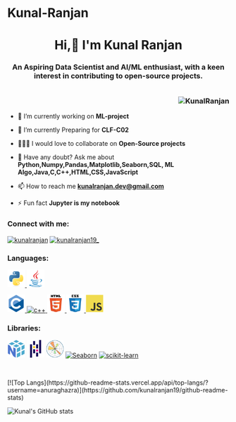 # Kunal-Ranjan<h1 align="center">Hi,👋 I'm Kunal Ranjan</h1>

<h3 align="center"> An Aspiring Data Scientist and AI/ML enthusiast, with a keen interest in contributing to open-source projects.<br><br><p align="right"> <img src="https://komarev.com/ghpvc/?username=kunalranjan19&label=Profile%20views&color=0e75b6&style=flat" alt="KunalRanjan" /> </p>
</h3>


- 🔭 I’m currently working on **ML-project** 

- 🌱 I’m currently Preparing for **CLF-C02**

- :people_holding_hands: I would love to collaborate on **Open-Source projects**

- 💬 Have any doubt? Ask me about **Python,Numpy,Pandas,Matplotlib,Seaborn,SQL, ML Algo,Java,C,C++,HTML,CSS,JavaScript**

- 📫 How to reach me **kunalranjan.dev@gmail.com**

- ⚡ Fun fact **Jupyter is my notebook**

<h3 align="left">Connect with me:</h3>
<p align="left">
<a href="https://linkedin.com/in/kunalranjan" target="blank"><img align="center" src="https://raw.githubusercontent.com/rahuldkjain/github-profile-readme-generator/master/src/images/icons/Social/linked-in-alt.svg" alt="kunalranjan" height="30" width="40" /></a>
<a href="https://twitter.com/kunalranjan19_" target="blank"><img align="center" src="https://raw.githubusercontent.com/rahuldkjain/github-profile-readme-generator/master/src/images/icons/Social/twitter.svg" alt="kunalranjan19_" height="30" width="40" /></a>
</p>

<h3 align="left">Languages:</h3>
<a href="https://www.python.org/" target="_blank" rel="noreferrer"> <img src="https://raw.githubusercontent.com/devicons/devicon/master/icons/python/python-original.svg" alt="python" width="40" height="40"/> </a>
<a href="https://www.java.com" target="_blank" rel="noreferrer"> <img src="https://raw.githubusercontent.com/devicons/devicon/master/icons/java/java-original.svg" alt="java" width="40" height="40"/> </a>
<p align="left"> <a href="https://www.cprogramming.com/" target="_blank" rel="noreferrer"> <img src="https://raw.githubusercontent.com/devicons/devicon/master/icons/c/c-original.svg" alt="c" width="40" height="40"/> </a>
<a href="https://www.cplusplus.com/" target="_blank" rel="noreferrer"> <img src="https://user-images.githubusercontent.com/93333582/192698055-17f75f72-631f-414e-94b4-b36d912f0f1c.png" alt="c++" width="40" height="40"/> </a>
<a href="https://www.w3.org/html/" target="_blank" rel="noreferrer"> <img src="https://raw.githubusercontent.com/devicons/devicon/master/icons/html5/html5-original-wordmark.svg" alt="html5" width="40" height="40"/> </a>
<a href="https://www.w3schools.com/css/" target="_blank" rel="noreferrer"> <img src="https://raw.githubusercontent.com/devicons/devicon/master/icons/css3/css3-original-wordmark.svg" alt="css3" width="40" height="40"/> </a> 
<a href="https://www.w3schools.com/js/" target="_blank" rel="noreferrer"> <img src="https://raw.githubusercontent.com/devicons/devicon/master/icons/javascript/javascript-original.svg" alt="javascript" width="40" height="40"/></a></p>

<h3 align="left">Libraries:</h3>
<a href="https://numpy.org/" target="_blank" rel="noreferrer"> <img src="https://raw.githubusercontent.com/devicons/devicon/master/icons/numpy/numpy-original.svg" alt="Numpy" width="40" height="40"/></a>
<a href="https://pandas.pydata.org/" target="_blank" rel="noreferrer"> <img src="https://raw.githubusercontent.com/devicons/devicon/master/icons/pandas/pandas-original.svg" alt="Pandas" width="40" height="40"/></a>
<a href="https://matplotlib.org/stable/tutorials/pyplot.html" target="_blank" rel="noreferrer"> <img src="https://raw.githubusercontent.com/devicons/devicon/master/icons/matplotlib/matplotlib-original.svg" alt="Matplotlib" width="40" height="40"/></a>
<a href="https://seaborn.pydata.org/" target="_blank" rel="noreferrer"> <img src="https://images.app.goo.gl/BTDFE3un3g6bKNZr6" alt="Seaborn" width="40" height="40"/></a>
<a href="https://scikit-learn.org/stable/" target="_blank" rel="noreferrer"> <img src="https://images.app.goo.gl/YocZ7t1yw5LRLtkG9" alt="scikit-learn" width="40" height="40"/></a></p>

<p><img align="center" src="https://github-readme-streak-stats.herokuapp.com/?user=kunalranjan19&" alt="" /></p>
[![Top Langs](https://github-readme-stats.vercel.app/api/top-langs/?username=anuraghazra)](https://github.com/kunalranjan19/github-readme-stats)

![Kunal's GitHub stats](https://github-readme-stats.vercel.app/api?username=kunalranjan19&show_icons=true)
